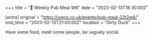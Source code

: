 +++
title = "🍔 Weekly Pub Meal W6"
date = "2023-02-13T18:30:00Z"

[extra]
original = "https://uwcs.co.uk/events/pub-meal-22t2w6/"    
end_time = "2023-02-13T21:00:00Z"
location = "Dirty Duck"
+++

Have some food, meet some people, be vaguely social.
